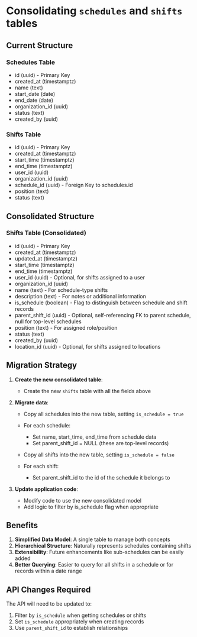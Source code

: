 # Consolidating `schedules` and `shifts` tables

## Current Structure

### Schedules Table

- id (uuid) - Primary Key
- created_at (timestamptz)
- name (text)
- start_date (date)
- end_date (date)
- organization_id (uuid)
- status (text)
- created_by (uuid)

### Shifts Table

- id (uuid) - Primary Key
- created_at (timestamptz)
- start_time (timestamptz)
- end_time (timestamptz)
- user_id (uuid)
- organization_id (uuid)
- schedule_id (uuid) - Foreign Key to schedules.id
- position (text)
- status (text)

## Consolidated Structure

### Shifts Table (Consolidated)

- id (uuid) - Primary Key
- created_at (timestamptz)
- updated_at (timestamptz)
- start_time (timestamptz)
- end_time (timestamptz)
- user_id (uuid) - Optional, for shifts assigned to a user
- organization_id (uuid)
- name (text) - For schedule-type shifts
- description (text) - For notes or additional information
- is_schedule (boolean) - Flag to distinguish between schedule and shift records
- parent_shift_id (uuid) - Optional, self-referencing FK to parent schedule, null for top-level schedules
- position (text) - For assigned role/position
- status (text)
- created_by (uuid)
- location_id (uuid) - Optional, for shifts assigned to locations

## Migration Strategy

1. **Create the new consolidated table**:

   - Create the new `shifts` table with all the fields above

2. **Migrate data**:

   - Copy all schedules into the new table, setting `is_schedule = true`
   - For each schedule:

     - Set name, start_time, end_time from schedule data
     - Set parent_shift_id = NULL (these are top-level records)

   - Copy all shifts into the new table, setting `is_schedule = false`
   - For each shift:
     - Set parent_shift_id to the id of the schedule it belongs to

3. **Update application code**:
   - Modify code to use the new consolidated model
   - Add logic to filter by is_schedule flag when appropriate

## Benefits

1. **Simplified Data Model**: A single table to manage both concepts
2. **Hierarchical Structure**: Naturally represents schedules containing shifts
3. **Extensibility**: Future enhancements like sub-schedules can be easily added
4. **Better Querying**: Easier to query for all shifts in a schedule or for records within a date range

## API Changes Required

The API will need to be updated to:

1. Filter by `is_schedule` when getting schedules or shifts
2. Set `is_schedule` appropriately when creating records
3. Use `parent_shift_id` to establish relationships
